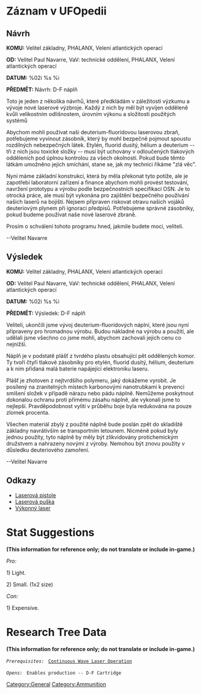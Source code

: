 # Záznam v UFOpedii

## Návrh

**KOMU:** Velitel základny, PHALANX, Velení atlantických operací

**OD:** Velitel Paul Navarre, VaV: technické oddělení, PHALANX, Velení
atlantických operací

**DATUM:** %02i %s %i

**PŘEDMĚT:** Návrh: D-F náplň

Toto je jeden z několika návrhů, které předkládám v záležitosti výzkumu
a vývoje nové laserové výzbroje. Každý z nich by měl být vyvíjen
odděleně kvůli velikostním odlišnostem, úrovním výkonu a složitosti
použitých systémů

Abychom mohli používat naši deuterium-fluoridovou laserovou zbraň,
potřebujeme vyvinout zásobník, který by mohl bezpečně pojmout spoustu
rozdílných nebezpečných látek. Etylén, fluorid dusitý, hélium a
deuterium -- tři z nich jsou toxické složky -- musí být uchovány v
odloučených tlakových odděleních pod úplnou kontrolou za všech
okolností. Pokud bude těmto látkám umožněno jejich smíchání, stane se,
jak my technici říkáme "zlá věc".

Nyní máme základní konstrukci, která by měla překonat tyto potíže, ale
je zapotřebí laboratorní zařízení a finance abychom mohli provést
testování, navržení prototypu a výrobu podle bezpečnostních specifikací
OSN. Je to otrocká práce, ale musí být vykonána pro zajištění bezpečného
používání našich laserů na bojišti. Nejsem připraven riskovat otravu
našich vojáků deuteriovým plynem při ignoraci předpisů. Potřebujeme
správné zásobníky, pokud budeme používat naše nové laserové zbraně.

Prosím o schválení tohoto programu hned, jakmile budete moci, veliteli.

--Velitel Navarre

## Výsledek

**KOMU:** Velitel základny, PHALANX, Velení atlantických operací

**OD:** Velitel Paul Navarre, VaV: technické oddělení, PHALANX, Velení
atlantických operací

**DATUM:** %02i %s %i

**PŘEDMĚT:** Výsledek: D-F náplň

Veliteli, ukončili jsme vývoj deuterium-fluoridových náplní, které jsou
nyní připraveny pro hromadnou výrobu. Budou nákladné na výrobu a
použití, ale udělali jsme všechno co jsme mohli, abychom zachovali
jejich cenu co nejnižší.

Náplň je v podstatě plášť z tvrdého plastu obsahující pět oddělených
komor. Ty tvoří čtyři tlakové zásobníky pro etylén, fluorid dusitý,
hélium, deuterium a k nim přidaná malá baterie napájející elektroniku
laseru.

Plášť je zhotoven z nejtvrdšího polymeru, jaký dokážeme vyrobit. Je
posílený na zranitelných místech karbonovými nanotrubkami k prevenci
smíšení složek v případě nárazu nebo pádu náplně. Nemůžeme poskytnout
dokonalou ochranu proti přímému zásahu náplně, ale vykonali jsme to
nejlepší. Pravděpodobnost vylití v průběhu boje byla redukována na pouze
zlomek procenta.

Všechen materiál zbylý z použité náplně bude poslán zpět do skladiště
základny navrátivším se transportním letounem. Nicméně pokud byly jednou
použity, tyto náplně by měly být zlikvidovány protichemickým družstvem a
nahrazeny novými z výroby. Nemohou být znovu použity v důsledku
deuteriového zamoření.

--Velitel Navarre

## Odkazy

- [Laserová
  pistole](Vybavení/Záložní_zbraně/Laserová_pistole "wikilink")
- [Laserová puška](Vybavení/Hlavní_zbraně/Laserová_puška "wikilink")
- [Výkonný laser](Vybavení/Hlavní_zbraně/Výkonný_laser "wikilink")

# Stat Suggestions

**(This information for reference only; do not translate or include
in-game.)**

*Pro:*

1\) Light.

2\) Small. (1x2 size)

*Con:*

1\) Expensive.

# Research Tree Data

**(This information for reference only; do not translate or include
in-game.)**

*`Prerequisites:`*
` `[`Continuous Wave Laser Operation`](Research/Continuous_Wave_Laser_Operation "wikilink")

*`Opens:`*
` Enables production -- D-F Cartridge`

[Category:General](Category:General "wikilink")
[Category:Ammunition](Category:Ammunition "wikilink")